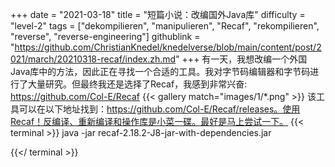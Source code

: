 +++
date = "2021-03-18"
title = "短篇小说：改编国外Java库"
difficulty = "level-2"
tags = ["dekompilieren", "manipulieren", "Recaf", "rekompilieren", "reverse", "reverse-engineering"]
githublink = "https://github.com/ChristianKnedel/knedelverse/blob/main/content/post/2021/march/20210318-recaf/index.zh.md"
+++
有一天，我想改编一个外国Java库中的方法，因此正在寻找一个合适的工具。我对字节码编辑器和字节码进行了大量研究。但最终我还是选择了Recaf，我感到非常兴奋: https://github.com/Col-E/Recaf
{{< gallery match="images/1/*.png" >}}
该工具可以在以下地址找到：https://github.com/Col-E/Recaf/releases。使用Recaf！反编译、重新编译和操作库是小菜一碟。最好是马上尝试一下。
{{< terminal >}}
java -jar recaf-2.18.2-J8-jar-with-dependencies.jar

{{</ terminal >}}
